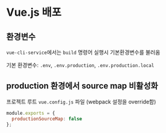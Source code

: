 # Vue.js 배포

## 환경변수

`vue-cli-service`에서는 `build` 명령어 실행시 기본환경변수를 불러옴

기본 환경변수: `.env`, `.env.production`, `.env.production.local`

## production 환경에서 source map 비활성화

프로젝트 루트 `vue.config.js` 파일 (webpack 설정을 override함)

```js
module.exports = {
  productionSourceMap: false
};
```
